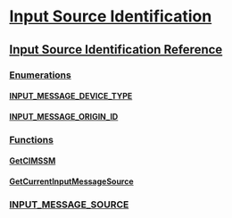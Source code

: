 # [Input Source Identification](input-source-identification-portal.md)
## [Input Source Identification Reference](input-source-identification-reference.md)
### [Enumerations](enumerations.md)
#### [INPUT_MESSAGE_DEVICE_TYPE](/windows/desktop/api/winuser/ne-winuser-taginput_message_device_type)
#### [INPUT_MESSAGE_ORIGIN_ID](/windows/desktop/api/winuser/ne-winuser-taginput_message_origin_id)
### [Functions](functions.md)
#### [GetCIMSSM](/windows/desktop/api/winuser/nf-winuser-getcimssm)
#### [GetCurrentInputMessageSource](/windows/desktop/api/winuser/nf-winuser-getcurrentinputmessagesource)
### [INPUT_MESSAGE_SOURCE](/windows/desktop/api/winuser/ns-winuser-taginput_message_source)

